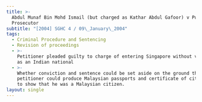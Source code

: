 ```yaml
---
title: >-
  Abdul Munaf Bin Mohd Ismail (but charged as Kathar Abdul Gafoor) v Public
  Prosecutor
subtitle: "[2004] SGHC 4 / 09\_January\_2004"
tags:
  - Criminal Procedure and Sentencing
  - Revision of proceedings
  - >-
    Petitioner pleaded guilty to charge of entering Singapore without valid pass
    as an Indian national
  - >-
    Whether conviction and sentence could be set aside on the ground that
    petitioner could produce Malaysian passports and certificate of citizenship
    to show that he was a Malaysian citizen.
layout: single
---
```


